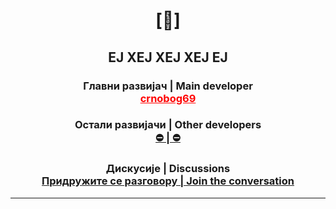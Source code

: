 # <p align="center"> [🔻] </p>

## <p align="center">ЕЈ ХЕЈ ХЕЈ ХЕЈ ЕЈ</p>

### <p align="center"> <strong>Главни развијач | Main developer</strong><br> <a href="https://github.com/crnobog69" style="color: red">crnobog69</a> </p>

### <p align="center"> <strong>Остали развијачи | Other developers</strong><br> <a href="#"> ⛔ | ⛔ </a> </p>

### <p align="center"> <strong>Дискусије | Discussions</strong><br> <a href="https://github.com/orgs/Stabilistatpakt/discussions">Придружите се разговору | Join the conversation</a> </p>

---
